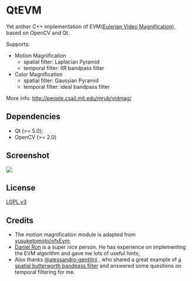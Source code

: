 QtEVM
=====

Yet anther C++ implementation of EVM([Eulerian Video Magnification](http://people.csail.mit.edu/mrub/vidmag/)), based on OpenCV and Qt.

Supports:

* Motion Magnification
    - spatial filter: Laplacian Pyramid
	- temporal filter: IIR bandpass filter
* Color Magnification
    - spatial filter: Gaussian Pyramid
	- temporal filter: ideal bandpass filter

More info: http://people.csail.mit.edu/mrub/vidmag/

## Dependencies ##

* Qt (>= 5.0);
* OpenCV (>= 2.0)

## Screenshot ##

![](https://raw2.github.com/wzpan/QtEVM/master/Screenshots/QtEVM.png)

## License ##

[LGPL v3](https://github.com/wzpan/QtEVM/raw/master/LICENSE)

## Credits ##

* The motion magnification module is adapted from [yusuketomoto/ofxEvm](https://github.com/yusuketomoto/ofxEvm);
* [Daniel Ron](http://web.mit.edu/dron/www/portfolio/) is a super nice person. He has experience on implementing the EVM algorithm and gave me lots of useful hints;
* Also thanks [@alessandro-gentilini](https://github.com/alessandro-gentilini) , who shared a great example of [a spatial butterworth bandpass filter](https://github.com/alessandro-gentilini/opencv_exercises-butterworth) and answered some questions on temporal filtering for me.








